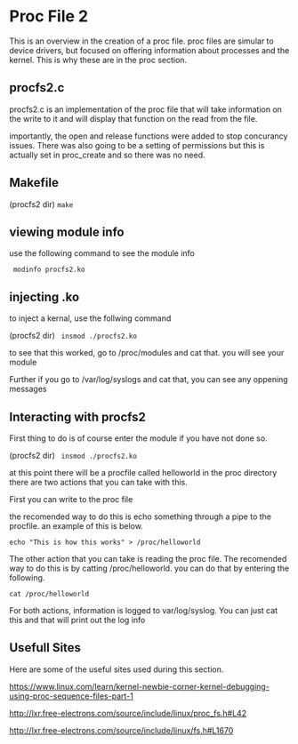 # Proc File 2

This is an overview in the creation of a proc file. proc files are simular to device drivers, but focused on offering information about processes and the kernel. This is why these are in the proc section.

## procfs2.c

procfs2.c is an implementation of the proc file that will take information on the write to it and will display that function on the read from the file.

importantly, the open and release functions were added to stop concurancy issues. There was also going to be a setting of permissions but this is actually set in proc_create and so there was no need.

## Makefile

(procfs2 dir)
`make`

## viewing module info

use the following command to see the module info

` modinfo procfs2.ko`

## injecting .ko

to inject a kernal, use the follwing command

(procfs2 dir)
` insmod ./procfs2.ko`

to see that this worked, go to /proc/modules and cat that. you will see your module

Further if you go to /var/log/syslogs and cat that, you can see any oppening messages

## Interacting with procfs2
First thing to do is of course enter the module if you have not done so.

(procfs2 dir)
` insmod ./procfs2.ko`

at this point there will be a procfile called helloworld in the proc directory there are two actions that you can take with this.

First you can write to the proc file

the recomended way to do this is echo something through a pipe to the procfile. an example of this is below.

`echo "This is how this works" > /proc/helloworld`

The other action that you can take is reading the proc file. The recomended way to do this is by catting /proc/helloworld. you can do that by entering the following.

`cat /proc/helloworld`

For both actions, information is logged to var/log/syslog. You can just cat this and that will print out the log info

## Usefull Sites

Here are some of the useful sites used during this section.

https://www.linux.com/learn/kernel-newbie-corner-kernel-debugging-using-proc-sequence-files-part-1

http://lxr.free-electrons.com/source/include/linux/proc_fs.h#L42

http://lxr.free-electrons.com/source/include/linux/fs.h#L1670


